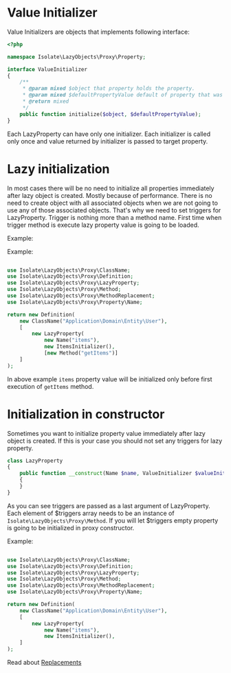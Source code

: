 # Value Initializer

Value Initializers are objects that implements following interface:

```php
<?php

namespace Isolate\LazyObjects\Proxy\Property;

interface ValueInitializer
{
    /**
     * @param mixed $object that property holds the property.
     * @param mixed $defaultPropertyValue default of property that was set before initialization
     * @return mixed
     */
    public function initialize($object, $defaultPropertyValue);
}
```

Each LazyProperty can have only one initializer. Each initializer is called only once and value returned by initializer
is passed to target property.

# Lazy initialization

In most cases there will be no need to initialize all properties immediately after lazy object is created. Mostly because
of performance. There is no need to create object with all associated objects when we are not going to use any of those
associated objects. That's why we need to set triggers for LazyProperty. Trigger is nothing more than a method name. First
time when trigger method is execute lazy property value is going to be loaded.

Example:

Example:
```php

use Isolate\LazyObjects\Proxy\ClassName;
use Isolate\LazyObjects\Proxy\Definition;
use Isolate\LazyObjects\Proxy\LazyProperty;
use Isolate\LazyObjects\Proxy\Method;
use Isolate\LazyObjects\Proxy\MethodReplacement;
use Isolate\LazyObjects\Proxy\Property\Name;

return new Definition(
    new ClassName("Application\Domain\Entity\User"),
    [
        new LazyProperty(
            new Name("items"),
            new ItemsInitializer(),
            [new Method("getItems")]
    ]
);
```

In above example ``items`` property value will be initialized only before first execution of ``getItems`` method.


# Initialization in constructor

Sometimes you want to initialize property value immediately after lazy object is created. If this is your case you
should not set any triggers for lazy property.

```php
class LazyProperty
{
    public function __construct(Name $name, ValueInitializer $valueInitializer, $triggers = [])
    {
    }
}
```
As you can see triggers are passed as a last argument of LazyProperty. Each element of $triggers array needs to be
an instance of ``Isolate\LazyObjects\Proxy\Method``.
If you will let $triggers empty property is going to be initialized in proxy constructor.

Example:
```php

use Isolate\LazyObjects\Proxy\ClassName;
use Isolate\LazyObjects\Proxy\Definition;
use Isolate\LazyObjects\Proxy\LazyProperty;
use Isolate\LazyObjects\Proxy\Method;
use Isolate\LazyObjects\Proxy\MethodReplacement;
use Isolate\LazyObjects\Proxy\Property\Name;

return new Definition(
    new ClassName("Application\Domain\Entity\User"),
    [
        new LazyProperty(
            new Name("items"),
            new ItemsInitializer(),
    ]
);
```

Read about [Replacements](replacements.md)
